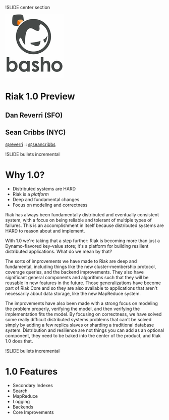!SLIDE center section

![Basho Technologies](basho.gif) 
 
# Riak 1.0 Preview

## Dan Reverri (SFO)
## Sean Cribbs (NYC)

[@reverri](http://twitter.com/#!/reverri) :: [@seancribbs](http://twitter.com/#!/seancribbs)

!SLIDE bullets incremental

# Why 1.0?

* Distributed systems are HARD
* Riak is a *platform*
* Deep and fundamental changes
* Focus on modeling and correctness

<div class="notes hidden">

Riak has always been fundamentally distributed and eventually
consistent system, with a focus on being reliable and tolerant of
multiple types of failures. This is an accomplishment in itself
because distributed systems are HARD to reason about and implement.

With 1.0 we're taking that a step further: Riak is becoming more than
just a Dynamo-flavored key-value store; it's a platform for building
resilient distributed applications. What do we mean by that?

The sorts of improvements we have made to Riak are deep and
fundamental, including things like the new cluster-membership
protocol, coverage queries, and the backend improvements. They also
have significant general components and algorithms such that they will
be reusable in new features in the future. Those generalizations have
become part of Riak Core and so they are also available to
applications that aren't necessarily about data storage, like the new
MapReduce system.

The improvements have also been made with a strong focus on modeling
the problem properly, verifying the model, and then verifying the
implementation fits the model. By focusing on correctness, we have
solved some really difficult distributed systems problems that can't
be solved simply by adding a few replica slaves or sharding a
traditional database system. Distribution and resilience are not
things you can add as an optional component, they need to be baked
into the center of the product, and Riak 1.0 does that.

</div>


!SLIDE bullets incremental

# 1.0 Features

* Secondary Indexes
* Search
* MapReduce
* Logging
* Backends
* Core Improvements
